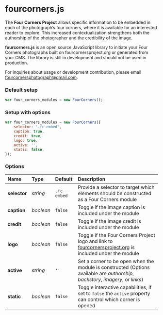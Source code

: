 # fourcorners.js

The **Four Corners Project** allows specific information to be embedded in each of the photograph’s four corners, where it is available for an interested reader to explore. This increased contextualization strengthens both the authorship of the photographer and the credibility of the image.

**fourcorners.js** is an open source JavaScript library to initiate your Four Corners photographs built on fourcornersproject.org or generated from your CMS. The library is still in development and should not be used in production.

For inquiries about usage or development contribution, please email [fourcornersphotograph@gmail.com](mailto:fourcornersphotograph@gmail.com).



### Default setup

```js
var four_corners_modules = new FourCorners();
```


### Setup with options
```js
var four_corners_modules = new FourCorners({
	selector: '.fc-embed',
	caption: true,
	credit: true,
	logo: true,
	active: '',
	static: false,
});
```

### Options


| Name | Type | Default | Description |
|:-----|:-----|:--------|:------------|
| **selector** | *string* | `.fc-embed` | Provide a selector to target which elements should be constructed as a Four Corners module |
| **caption** | *boolean* | `false` | Toggle if the image caption is included under the module |
| **credit** | *boolean* | `false` | Toggle if the image credit is included under the module |
| **logo** | *boolean* | `false` | Toggle if the Four Corners Project logo and link to [fourcornersproject.org](https://fourcornersproject.org) is included under the module |
| **active** | *string* | `''` | Set a corner to be open when the module is constructed (Options available are *authorship*, *backstory*, *imagery*, or *links*)
| **static** | *boolean* | `false` | Toggle interactive capabilities, if set to `false` the `active` property can control which corner is opened |
